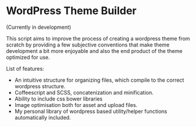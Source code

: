# WordPress Theme Builder


(Currently in development)

This script aims to improve the process of creating a wordpress theme from scratch by providing a few subjective conventions that make theme development a bit more enjoyable and also the end product of the theme optimized for use.

List of features:

* An intuitive structure for organizing files, which compile to the correct wordpress structure.
* Coffeescript and SCSS, concatenization and minification.
* Ability to include css bower libraries
* Image optimisation both for asset and upload files.
* My personal library of wordpress based utility/helper functions automatically included.


